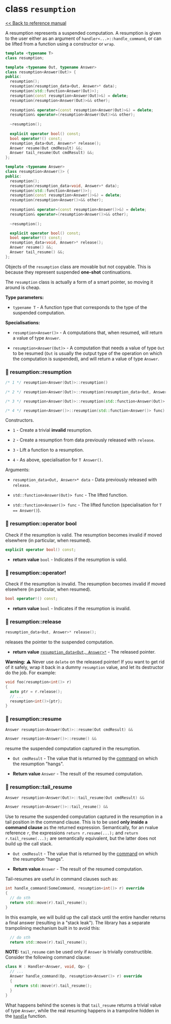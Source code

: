 # class `resumption`

[<< Back to reference manual](refman.md)

A resumption represents a suspended computation. A resumption is given to the user either as an argument of `handler<...>::handle_command`, or can be lifted from a function using a constructor or `wrap`.

```cpp
template <typename T>
class resumption;

template <typename Out, typename Answer>
class resumption<Answer(Out)> {
public:
  resumption();
  resumption(resumption_data<Out, Answer>* data);
  resumption(std::function<Answer(Out)>);
  resumption(const resumption<Answer(Out)>&) = delete;
  resumption(resumption<Answer(Out)>&& other);
  
  resumption& operator=(const resumption<Answer(Out)>&) = delete;
  resumption& operator=(resumption<Answer(Out)>&& other);
  
  ~resumption();
  
  explicit operator bool() const;
  bool operator!() const;
  resumption_data<Out, Answer>* release();
  Answer resume(Out cmdResult) &&;
  Answer tail_resume(Out cmdResult) &&;
};

template <typename Answer>
class resumption<Answer()> {
public:
  resumption();
  resumption(resumption_data<void, Answer>* data);
  resumption(std::function<Answer()>);
  resumption(const resumption<Answer()>&) = delete;
  resumption(resumption<Answer()>&& other);
  
  resumption& operator=(const resumption<Answer()>&) = delete;
  resumption& operator=(resumption<Answer()>&& other);
  
  ~resumption();

  explicit operator bool() const;
  bool operator!() const;
  resumption_data<void, Answer>* release();
  Answer resume() &&;
  Answer tail_resume() &&;
};

```

Objects of the `resumption` class are movable but not copyable. This is because they represent suspended **one-shot** continuations.

The `resumption` class is actually a form of a smart pointer, so moving it around is cheap.

**Type parameters:**

- `typename T` - A function type that corresponds to the type of the suspended computation.

**Specialisations:**

- `resumption<Answer()>` - A computations that, when resumed, will return a value of type `Answer`.

- `resumption<Answer(Out)>` - A computation that needs a value of type `Out` to be resumed (`Out` is usually the output type of the operation on which the computation is suspended), and will return a value of type `Answer`.

### :large_orange_diamond: resumption<T>::resumption

```cpp
/* 1 */ resumption<Answer(Out)>::resumption()
  
/* 2 */ resumption<Answer(Out)>::resumption(resumption_data<Out, Answer>* data)

/* 3 */ resumption<Answer(Out)>::resumption(std::function<Answer(Out)> func)

/* 4 */ resumption<Answer()>::resumption(std::function<Answer()> func)
```

Constructors.

- `1` - Create a trivial **invalid** resumption.

- `2` - Create a resumption from data previously released with `release`.

- `3` - Lift a function to a resumption.

- `4` - As above, specialisation for `T Answer()`.

Arguments:

- `resumption_data<Out, Answer>* data` - Data previously released with `release`.

- `std::function<Answer(Out)> func` - The lifted function.

- `std::function<Answer()> func` - The lifted function (specialisation for `T == Answer()`).


### :large_orange_diamond: resumption<T>::operator bool

Check if the resumption is valid. The resumption becomes invalid if moved elsewhere (in particular, when resumed).

```cpp
explicit operator bool() const;
```

- **return value** `bool` - Indicates if the resumption is valid.

### :large_orange_diamond: resumption<T>::operator!

Check if the resumption is invalid. The resumption becomes invalid if moved elsewhere (in particular, when resumed).

```cpp
bool operator!() const;
```

- **return value** `bool` - Indicates if the resumption is invalid.

### :large_orange_diamond: resumption<T>::release

```cpp
resumption_data<Out, Answer>* release();
```

releases the pointer to the suspended computation.

- **return value** [`resumption_data<Out, Answer>*`](refman-resumption_data.md) - The released pointer.

**Warning:** :warning: Never use `delete` on the released pointer! If you want to get rid of it safely, wrap it back in a dummy `resumption` value, and let its destructor do the job. For example:

```cpp
void foo(resumption<int()> r)
{
  auto ptr = r.release();
  // ...
  resumption<int()>{ptr};
}
```

### :large_orange_diamond: resumption<T>::resume

```cpp
Answer resumption<Answer(Out)>::resume(Out cmdResult) &&

Answer resumption<Answer()>::resume() &&
```

resume the suspended computation captured in the resumption.

- `Out cmdResult` - The value that is returned by the
  [command](refman-command.md) on which the resumption "hangs".

- **Return value** `Answer` - The result of the resumed computation.

### :large_orange_diamond: resumption<T>::tail_resume

```cpp
Answer resumption<Answer(Out)>::tail_resume(Out cmdResult) &&

Answer resumption<Answer()>::tail_resume() &&
```

Use to resume the suspended computation captured in the resumption in a tail position in the command clause. This is to be used **only inside a command clause** as the returned expression. Semantically, for an rvalue reference `r`, the expressions `return r.resume(...);` and `return r.tail_resume(...);` are semantically equivalent, but the latter does not build up the call stack.

- `Out cmdResult` - The value that is returned by the [command](refman-command.md) on which the resumption "hangs".

- **Return value** `Answer` - The result of the resumed computation.

Tail-resumes are useful in command clauses such as:

```cpp
int handle_command(SomeCommand, resumption<int()> r) override
{
  // do sth
  return std::move(r).tail_resume();
}
```

In this example, we will build up the call stack until the entire handler returns a final answer (resulting in a "stack leak"). The library has a separate trampolining mechanism built in to avoid this:

```cpp
  // do sth
  return std::move(r).tail_resume();
```

**NOTE:** `tail_resume` can be used only if `Answer` is trivially constructible. Consider the following command clause:

```cpp
class H : Handler<Answer, void, Op> {
  // ...
  Answer handle_command(Op, resumption<Answer()> r) override
  {
    return std::move(r).tail_resume();
  }
}
```

What happens behind the scenes is that `tail_resume` returns a trivial value of type `Answer`, while the real resuming happens in a trampoline hidden in the [`handle`](refman-handle.md) function.
